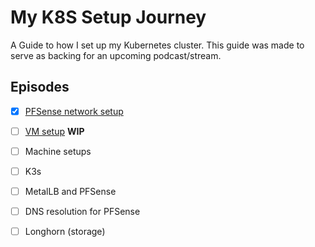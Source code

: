 My K8S Setup Journey
================================================

A Guide to how I set up my Kubernetes cluster. This guide was made to serve as backing for an upcoming podcast/stream.

Episodes
---------------
* [X] [PFSense network setup](/PFSense%20K8S%20Network.md) 
* [ ] [VM setup](VMs.md) **WIP**
* [ ] Machine setups
* [ ] K3s
* [ ] MetalLB and PFSense
* [ ] DNS resolution for PFSense
* [ ] Longhorn (storage)




